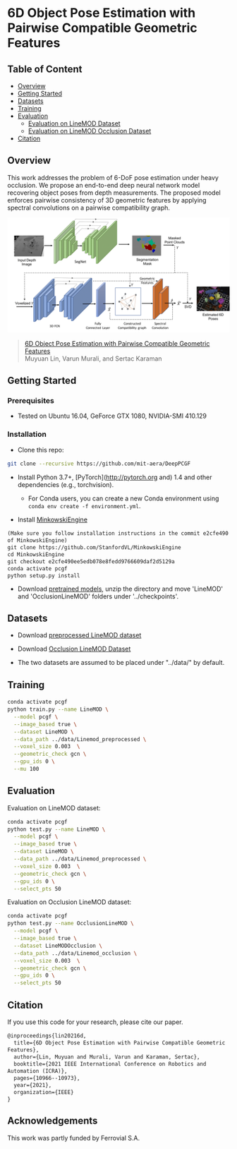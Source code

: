 # 6D Object Pose Estimation with Pairwise Compatible Geometric Features 


## Table of Content
- [Overview](#overview)
- [Getting Started](#GettingStarted)
- [Datasets](#datasets)
- [Training](#training)
- [Evaluation](#evaluation)
    - [Evaluation on LineMOD Dataset](#evaluation-on-linemod-dataset)
    - [Evaluation on LineMOD Occlusion Dataset](#evaluation-on-linemod-occlusion-dataset)
- [Citation](#citation)

## Overview
This work addresses the problem of 6-DoF pose estimation under heavy occlusion. We propose an end-to-end deep neural network model recovering object poses from depth measurements. The proposed model enforces pairwise consistency of 3D geometric features by applying spectral convolutions on a pairwise compatibility graph. 

![Overview](./assets/network_diagram.png)
> [6D Object Pose Estimation with Pairwise Compatible Geometric Features](https://dspace.mit.edu/bitstream/handle/1721.1/138123/ICRA2021PoseEstimation.pdf?sequence=1&isAllowed=y)  
> Muyuan Lin, Varun Murali, and Sertac Karaman 



## Getting Started

### Prerequisites 
- Tested on Ubuntu 16.04, GeForce GTX 1080, NVIDIA-SMI 410.129

### Installation
- Clone this repo:
```bash
git clone --recursive https://github.com/mit-aera/DeepPCGF 
```

- Install Python 3.7+, [PyTorch](http://pytorch.org and) 1.4 and other dependencies (e.g., torchvision).
  - For Conda users, you can create a new Conda environment using `conda env create -f environment.yml`.

- Install [MinkowskiEngine](https://github.com/StanfordVL/MinkowskiEngine)
```
(Make sure you follow installation instructions in the commit e2cfe490 of MinkowskiEngine)
git clone https://github.com/StanfordVL/MinkowskiEngine
cd MinkowskiEngine 
git checkout e2cfe490ee5edb078e8fedd9766609daf2d5129a
conda activate pcgf
python setup.py install
```

- Download [pretrained models](https://drive.google.com/drive/folders/1Brgr4Nc3JBt8mSSqIqvS90rQkfi9A1Zt?usp=sharing), unzip the directory and move 'LineMOD' and 'OcclusionLineMOD' folders under '../checkpoints'.



## Datasets
- Download [preprocessed LineMOD dataset](https://drive.google.com/file/d/1YFUra533pxS_IHsb9tB87lLoxbcHYXt8/view?usp=sharing)

- Download [Occlusion LineMOD Dataset](https://cloudstore.zih.tu-dresden.de/index.php/s/a65ec05fedd4890ae8ced82dfcf92ad8/download)

- The two datasets are assumed to be placed under "../data/" by default.

## Training
```bash
conda activate pcgf
python train.py --name LineMOD \
  --model pcgf \
  --image_based true \
  --dataset LineMOD \
  --data_path ../data/Linemod_preprocessed \
  --voxel_size 0.003  \
  --geometric_check gcn \
  --gpu_ids 0 \
  --mu 100
```

## Evaluation
Evaluation on LineMOD dataset:
```bash
conda activate pcgf 
python test.py --name LineMOD \
  --model pcgf \
  --image_based true \
  --dataset LineMOD \
  --data_path ../data/Linemod_preprocessed \
  --voxel_size 0.003  \
  --geometric_check gcn \
  --gpu_ids 0 \
  --select_pts 50 
```

Evaluation on Occlusion LineMOD dataset:
```bash
conda activate pcgf 
python test.py --name OcclusionLineMOD \
  --model pcgf \
  --image_based true \
  --dataset LineMODOcclusion \
  --data_path ../data/Linemod_occlusion \
  --voxel_size 0.003  \
  --geometric_check gcn \
  --gpu_ids 0 \
  --select_pts 50 
```

## Citation
If you use this code for your research, please cite our paper.
```
@inproceedings{lin20216d,
  title={6D Object Pose Estimation with Pairwise Compatible Geometric Features},
  author={Lin, Muyuan and Murali, Varun and Karaman, Sertac},
  booktitle={2021 IEEE International Conference on Robotics and Automation (ICRA)},
  pages={10966--10973},
  year={2021},
  organization={IEEE}
}
```

## Acknowledgements
This work was partly funded by Ferrovial S.A.
